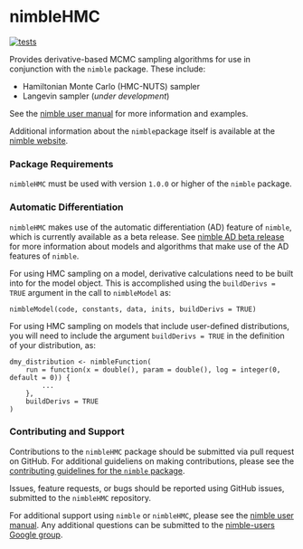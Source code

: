 # nimbleHMC

[![tests](https://github.com/nimble-dev/nimbleHMC/workflows/tests/badge.svg)](https://github.com/nimble-dev/nimbleHMC/actions)

Provides derivative-based MCMC sampling algorithms for use in conjunction with the `nimble` package.  These include:

- Hamiltonian Monte Carlo (HMC-NUTS) sampler
- Langevin sampler (*under development*)

See the [nimble user manual](https://r-nimble.org/html_manual/cha-mcmc.html#subsec:HMC) for more information and examples.

Additional information about the `nimble`package itself is available at the [nimble website](https://r-nimble.org/).

<!--
The nimbleHMC package must be used with nimble version XXXX or 
higher. To check the current version number of nimble use `packageVersion("nimble")`. 
-->

### Package Requirements

`nimbleHMC` must be used with version `1.0.0` or higher of the `nimble` package.

<!--
library(remotes)
remotes::install_github("nimble-dev/nimble", ref = "devel", subdir = "packages/nimble")
remotes::install_github("nimble-dev/nimbleHMC", ref="master", subdir = "nimbleHMC")

For errors during installation of `nimbleHMC` occuring on Windows machines, relating to either of the following error messages:

Error: package 'nimble' is not installed for 'arch = i386'
Error: loading failed for 'i386'

try installing the `nimbleHMC` package using:

remotes::install_github("nimble-dev/nimbleHMC", ref="master", subdir = "nimbleHMC", INSTALL_opts=c("--no-multiarch"))
-->



### Automatic Differentiation

`nimbleHMC` makes use of the automatic differentiation (AD) feature of `nimble`, which is currently available as a beta release.  See [nimble AD beta release](https://r-nimble.org/ad-beta) for more information about models and algorithms that make use of the AD features of `nimble`.

<!--
In order to use HMC sampling (and other derivative-based algorithms), derivatives need to be enabled for `nimble` using the setting:
nimbleOptions(enableDerivs = TRUE)
-->

For using HMC sampling on a model, derivative calculations need to be built into for the model object.  This is accomplished using the `buildDerivs = TRUE` argument in the call to `nimbleModel` as:
```
nimbleModel(code, constants, data, inits, buildDerivs = TRUE)
```

For using HMC sampling on models that include user-defined distributions, you will need to include the argument `buildDerivs = TRUE` in the definition of your distribution, as:

```
dmy_distribution <- nimbleFunction(
    run = function(x = double(), param = double(), log = integer(0, default = 0)) {
        ...
    },
    buildDerivs = TRUE
)
```


### Contributing and Support

Contributions to the `nimbleHMC` package should be submitted via pull request on GitHub.  For additional guideliens on making contributions, please see the [contributing guidelines for the `nimble` package](https://github.com/nimble-dev/nimble/blob/devel/CONTRIBUTING.md).

Issues, feature requests, or bugs should be reported using GitHub issues, submitted to the `nimbleHMC` repository.

For additional support using `nimble` or `nimbleHMC`, please see the [nimble user manual](https://r-nimble.org/html_manual/cha-welcome-nimble.html).  Any additional questions can be submitted to the [nimble-users Google group](https://groups.google.com/g/nimble-users).

